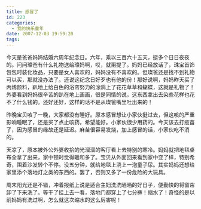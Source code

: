 ```yaml
---
title: 感冒了
id: 223
categories:
  - 我的快乐童年
date: 2007-12-03 19:59:20
tags:
---
```


<div class="item-content">

今天是爸爸妈妈结婚六周年纪念日。六年，乘以三百六十五天，挺多个日日夜夜的。问问璨爸有什么礼物送给璨妈啊，哎，就甭提了。妈妈已经放话了，珠宝首饰包包时装化妆品，只要是女人喜欢的，妈妈没有不喜欢的。但璨爸还是找不到礼物可以买，那就没办法了。还说这纪念日好歹也有他的份！那好说啊，妈妈昨天买了丙烯颜料，趴地上给白色的浴帘努力的涂鸦上了花花草草和蝴蝶，这就是礼物了！外婆看到妈妈很辛苦的趴在地上画画，很是同情的说，这东西拿出去染些花样也花不了什么钱的。还好还好，这样的话不是从璨爸嘴里吐出来的！

昨晚宝贝咳了一晚，大家都没有睡好。原本感冒想让小家伙挺过去，但这咳的严重影响睡眠了，还是买了点止咳药，希望能好。小家伙很少用药的。今天该去打疫苗了，因为感冒的缘故还是延迟。麻苗很容易发烧，加上感冒的话，小家伙吃不消的。

天凉了，原本被外公外婆收拾的光溜溜的客厅看上去特别的寒冷。妈妈就把地毯桌布全拿了出来，家中顿时觉得暖和多了。宝贝从外面回来看到家中变了样，特别希奇，围着沙发转个不停。没五分钟，就给地毯上浇上一泡童子尿。其实妈妈还想给家里添个落地灯之类的东西的。罢了，否则又多了一份危险的大玩具。

周末阳光还是不错，冲着报纸上说是适合主妇洗洗晒晒的好日子，便勤快的将窗帘卸了下来洗了。等干了挂上去一看，落地门都穿上了七分裤！缩水了！奇怪的是以前妈妈有洗过啊，怎么就这次缩水的这么厉害呢！

</div>